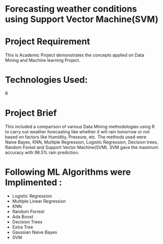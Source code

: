 # Forecasting weather conditions using Support Vector Machine(SVM)

# Project Requirement
This is Academic Project demonstrates the concepts applied on Data Mining and Machine learning Project.

# Technologies Used: 
R 

# Project Brief
This included a comparison of various Data Mining methodologies using R to carry out weather forecasting like whether it will rain tomorrow or not based on factors like Humidity, Pressure, etc. The methods used were Naive Bayes, KNN, Multiple Regression, Logistic Regression, Decision trees, Random Forest and Support Vector Machine(SVM). SVM gave the maximum accuracy with 98.5% rain prediction.


# Following ML Algorithms were Implimented :
- Logistic Regression
- Multiple Linear Regression
- KNN
- Random Forrest
- Ada Boost
- Decision Trees
- Extra Tree
- Gaussian Naive Bayes
- SVM

